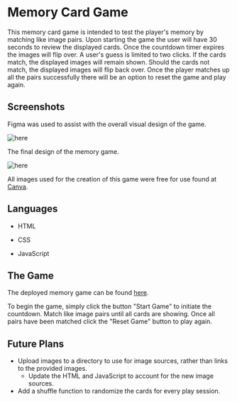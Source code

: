 # Memory Card Game

This memory card game is intended to test the player's memory by matching like image pairs. Upon starting the game the user will have 30 seconds to review the displayed cards. Once the countdown timer expires the images will flip over. A user's guess is limited to two clicks. If the cards match, the displayed images will remain shown. Should the cards not match, the displayed images will flip back over. Once the player matches up all the pairs successfully there will be an option to reset the game and play again.

## Screenshots

Figma was used to assist with the overall visual design of the game.

![here](https://i.imgur.com/7m3NPUH.png)

The final design of the memory game.

![here](https://i.imgur.com/EEwzfit.png)

All images used for the creation of this game were free for use found at [Canva](https://www.canva.com/).

## Languages

- HTML

- CSS

- JavaScript

## The Game

The deployed memory game can be found [here](https://mendez-rebecca.github.io/memory-card-game/).

To begin the game, simply click the button "Start Game" to initiate the countdown.
Match like image pairs until all cards are showing.
Once all pairs have been matched click the "Reset Game" button to play again.

## Future Plans

- Upload images to a directory to use for image sources, rather than links to the provided images.
  - Update the HTML and JavaScript to account for the new image sources.
- Add a shuffle function to randomize the cards for every play session.
